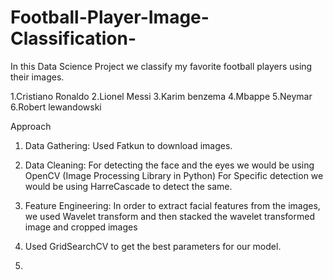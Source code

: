# Football-Player-Image-Classification-

In this Data Science Project we classify my favorite football players using their images.

1.Cristiano Ronaldo
2.Lionel Messi
3.Karim benzema
4.Mbappe
5.Neymar
6.Robert lewandowski

Approach
1. Data Gathering: Used Fatkun to download images.

2. Data Cleaning: For detecting the face and the eyes we would be using OpenCV (Image Processing Library in Python)
For Specific detection we would be using HarreCascade to detect the same. 

3. Feature Engineering: In order to extract facial features from the images, we used Wavelet transform and then stacked the wavelet transformed image and cropped images

4. Used GridSearchCV to get the best parameters for our model.
5. 

